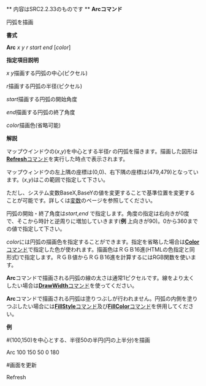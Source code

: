 ** 内容はSRC2.2.33のものです **
**Arcコマンド**

円弧を描画

**書式**

**Arc** *x y r start end* [*color*]

**指定項目説明**

*x y*描画する円弧の中心(ピクセル)

*r*描画する円弧の半径(ピクセル)

*start*描画する円弧の開始角度

*end*描画する円弧の終了角度

*color*描画色(省略可能)

**解説**

マップウインドウの(*x*,*y*)を中心とする半径*r* の円弧を描きます。描画した図形は[**Refresh**コマンド](Refreshコマンド.md)を実行した時点で表示されます。

マップウィンドウの左上隅の座標は(0,0)、右下隅の座標は(479,479)となっています。(*x*,*y*)はこの範囲で指定して下さい。

ただし、システム変数BaseX,BaseYの値を変更することで基準位置を変更することが可能です。詳しくは[変数](変数.md)のページを参照してください。

円弧の開始・終了角度は*start*,*end* で指定します。角度の指定は右向きが0度で、そこから時計と逆周りに増加していきます(**例** 上向きが90)。0から360までの値で指定して下さい。

*color*には円弧の描画色を指定することができます。指定を省略した場合は[**Color**コマンド](Colorコマンド.md)で指定した色が使われます。描画色はＲＧＢ16進(HTMLの色指定と同形式)で指定します。ＲＧＢ値からＲＧＢ16進を計算するにはRGB関数を使います。

**Arc**コマンドで描画される円弧の線の太さは通常1ピクセルです。線をより太くしたい場合は[**DrawWidth**コマンド](DrawWidthコマンド.md)を使ってください。

**Arc**コマンドで描画される円弧は塗りつぶしが行われません。円弧の内側を塗りつぶしたい場合には[**FillStyle**コマンド](FillStyleコマンド.md)及び[**FillColor**コマンド](FillColorコマンド.md)を併用してください。

**例**

#(100,150)を中心とする、半径50の半円(円の上半分)を描画

Arc 100 150 50 0 180

#画面を更新

Refresh
